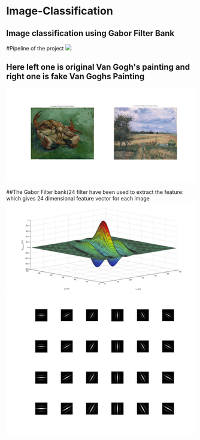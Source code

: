 # Image-Classification
Image classification  using Gabor Filter Bank
---
#Pipeline of the project
![](images/pipeline_for_fe.PNG.png)
## Here left one is original Van Gogh's painting and right one is fake Van Goghs Painting
![](images/untitled.png)

##The Gabor Filter bank(24 filter have been used to extract the feature: which gives 24 dimensional feature vector for each image
![](images/2dgaborfinal3.png)
![](images/Gabor%20Filter%20Bank.png)

